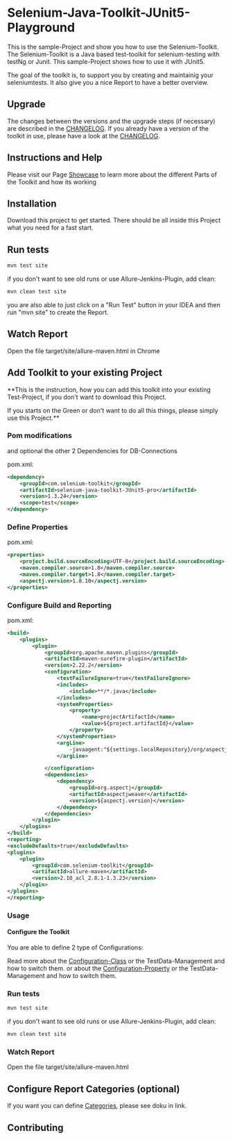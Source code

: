 # Selenium-Java-Toolkit-JUnit5-Playground
This is the sample-Project and show you how to use the Selenium-Toolkit.
The Selenium-Toolkit is a Java based test-toolkit for selenium-testing with testNg or Junit.
This sample-Project shows how to use it with JUnit5.

The goal of the toolkit is, to support you by creating and maintainig your seleniumtests.
It also give you a nice Report to have a better overview.

## Upgrade
The changes between the versions and the upgrade steps (if necessary) are described in the [CHANGELOG](CHANGELOG.md).
If you already have a version of the toolkit in use, please have a look at the [CHANGELOG](CHANGELOG.md).

## Instructions and Help
Please visit our Page [Showcase](https://selenium-toolkit.com/showcase/) to learn more about the different Parts of the Toolkit and how its working

## Installation

Download this project to get started.
There should be all inside this Project what you need for a fast start.

## Run tests
```xml
mvn test site
```
if you don't want to see old runs or use Allure-Jenkins-Plugin, add clean:
```xml
mvn clean test site
```

you are also able to just click on a "Run Test" button in your IDEA and then run "mvn site" to create the Report.

## Watch Report
Open the file target/site/allure-maven.html in Chrome

## Add Toolkit to your existing Project

**This is the instruction, how you can add this toolkit into your existing Test-Project, if you don't want to download this Project.

If you starts on the Green or don't want to do all this things, please simply use this Project.**



### Pom modifications
and optional the other 2 Dependencies for DB-Connections

pom.xml:
```xml
<dependency>
    <groupId>com.selenium-toolkit</groupId>
    <artifactId>selenium-java-toolkit-JUnit5-pro</artifactId>
    <version>1.3.24</version>
    <scope>test</scope>
</dependency>
```


### Define Properties
pom.xml:
```xml
<properties>
    <project.build.sourceEncoding>UTF-8</project.build.sourceEncoding>
    <maven.compiler.source>1.8</maven.compiler.source>
    <maven.compiler.target>1.8</maven.compiler.target>
    <aspectj.version>1.8.10</aspectj.version>
</properties>
```

### Configure Build and Reporting
pom.xml:
```xml
<build>
    <plugins>
        <plugin>
            <groupId>org.apache.maven.plugins</groupId>
            <artifactId>maven-surefire-plugin</artifactId>
            <version>2.22.2</version>
            <configuration>
                <testFailureIgnore>true</testFailureIgnore>
                <includes>
                    <include>**/*.java</include>
                </includes>
                <systemProperties>
                    <property>
                        <name>projectArtifactId</name>
                        <value>${project.artifactId}</value>
                    </property>
                </systemProperties>
                <argLine>
                    -javaagent:"${settings.localRepository}/org/aspectj/aspectjweaver/${aspectj.version}/aspectjweaver-${aspectj.version}.jar"
                </argLine>

            </configuration>
            <dependencies>
                <dependency>
                    <groupId>org.aspectj</groupId>
                    <artifactId>aspectjweaver</artifactId>
                    <version>${aspectj.version}</version>
                </dependency>
            </dependencies>
        </plugin>
    </plugins>
</build>
<reporting>
<excludeDefaults>true</excludeDefaults>
<plugins>
    <plugin>
        <groupId>com.selenium-toolkit</groupId>
        <artifactId>allure-maven</artifactId>
        <version>2.10_acl_2.8.1-1.3.23</version>
    </plugin>
</plugins>
</reporting>
```

### Usage
#### Configure the Toolkit
You are able to define 2 type of Configurations:

Read more about the [Configuration-Class](https://selenium-toolkit.com/showcase/#tab-ConfigurationClass) or the TestData-Management and how to switch them.
or about the [Configuration-Property](https://selenium-toolkit.com/showcase/#tab-Configuration) or the TestData-Management and how to switch them.

### Run tests
```xml
mvn test site
```
if you don't want to see old runs or use Allure-Jenkins-Plugin, add clean:
```xml
mvn clean test site
```

### Watch Report
Open the file target/site/allure-maven.html

## Configure Report Categories (optional)
If you want you can define [Categories](https://docs.qameta.io/allure/#_categories_2), please see doku in link.

## Contributing


